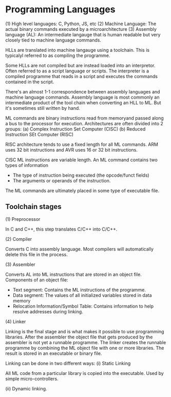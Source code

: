 # Programming Languages

(1) High level languages: C, Python, JS, etc
(2) Machine Language: The actual binary commands executed by a microarchitecture
(3) Assembly language (AL): An intermediate langauge that is human readable but very closely tied to machine language commands. 

HLLs are translated into machine langauge using a toolchain. This is typicalyl referred to as compiling the programme.  

Some HLLs are not compiled but are instead loaded into an interpretor. Often referred to as a script language or scripts. The interpreter is a compiled programme that reads in a script and executes the commands contained in the script. 

There's an almost 1-1 correspondence between assembly languages and machine language commands. Assembly language is most commonly an intermediate product of the tool chain when converting an HLL to ML. But it's sometimes still written by hand. 

ML commands are binary instructions read from memoryand passed along a bus to the processor for execution. 
Architectures are often divided into 2 groups:
(a) Complex Instruction Set Computer (CISC)
(b) Reduced Instruction SEt Computer (RISC)

RISC architecture tends to use a fixed length for all ML commands. ARM uses 32 bit instructions and AVR uses 16 or 32 bit instructions.

CISC ML instructions are variable length. An ML command contains two types of information 
- The type of instruction being executed (the opcode/funct fields)
- The arguments or operands of the instruction.

The ML commands are ultimately placed in some type of executable file.

## Toolchain stages

(1) Preprocessor

In C and C++, this step translates C/C++ into C/C++.

(2) Compiler

Converts C into assembly language. Most compilers will automatically delete this file in the process. 

(3) Assembler

Converts AL into ML instructions that are stored in an object file. Components of an object file:
- Text segment: Contains the ML instructions of the programme.
- Data segment: The values of all initialized variables stored in data memory
- Relocation Information/Symbol Table: Contains information to help resolve addresses during linking.  

(4) Linker

Linking is the final stage and is what makes it possible to use programming libraries. After the assembler the object file that gets produced by the assembler is not yet a runnable programme. The linker creates the runnable programme by combining the ML object file with one or more libraries. The result is stored in an executable or binary file.  

Linking can be done in two different ways:
(i) Static Linking

All ML code from a particular library is copied into the executable. Used by simple micro-controllers. 

(ii) Dynamic linking. 